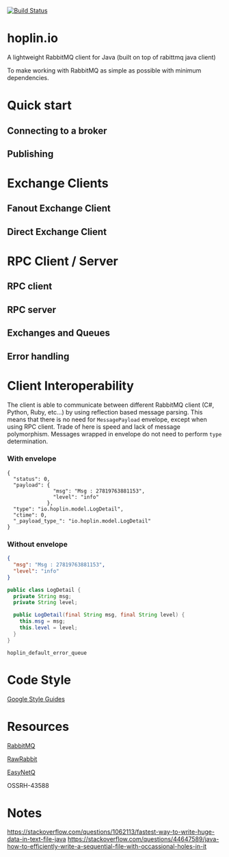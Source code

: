[![Build Status](https://travis-ci.org/gregbugaj/hoplin.io.svg?branch=master)](https://travis-ci.org/gregbugaj/hoplin.io)

# hoplin.io
A lightweight RabbitMQ client for Java (built on top of rabittmq java client)

To make working with RabbitMQ as simple as possible with minimum dependencies.

# Quick start

## Connecting to a broker

## Publishing 

# Exchange Clients

## Fanout Exchange Client

## Direct Exchange Client

# RPC Client / Server

## RPC client

## RPC server

## Exchanges and Queues

## Error handling

# Client Interoperability
The client is able to communicate between different RabbitMQ client (C#, Python, Ruby, etc...)
by using reflection based message parsing. This means that there is no need for `MessagePayload` envelope,
except when using RPC client. Trade of here is speed and lack of message polymorphism. Messages wrapped
in envelope do not need to perform `type` determination. 

### With envelope
```json5
{
  "status": 0,
  "payload": {
               "msg": "Msg : 27819763881153",
               "level": "info"
             },
  "type": "io.hoplin.model.LogDetail",
  "ctime": 0,
  "_payload_type_": "io.hoplin.model.LogDetail"
}
```

### Without envelope
```json
{
  "msg": "Msg : 27819763881153",
  "level": "info"
}
```

```java
public class LogDetail {
  private String msg;
  private String level;

  public LogDetail(final String msg, final String level) {
    this.msg = msg;
    this.level = level;
  }
}
```

`hoplin_default_error_queue`

# Code Style
[Google Style Guides](https://github.com/google/styleguide)

# Resources

[RabbitMQ](https://www.rabbitmq.com/)

[RawRabbit](https://github.com/pardahlman/RawRabbit)

[EasyNetQ](https://github.com/EasyNetQ/EasyNetQ)


OSSRH-43588

# Notes
https://stackoverflow.com/questions/1062113/fastest-way-to-write-huge-data-in-text-file-java
https://stackoverflow.com/questions/44647589/java-how-to-efficiently-write-a-sequential-file-with-occassional-holes-in-it